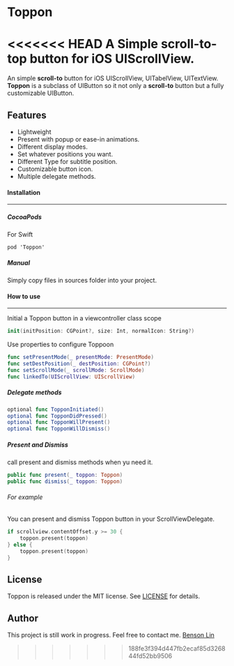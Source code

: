 # Toppon
<<<<<<< HEAD
A Simple scroll-to-top button for iOS UIScrollView.
=======
An simple **scroll-to** button for iOS UIScrollView, UITabelView, UITextView. **Toppon** is a subclass of UIButton so it not only a **scroll-to** button but a fully customizable UIButton.


 
## Features
* Lightweight
* Present with popup or ease-in animations.
* Different display modes.
* Set whatever positions you want.
* Different Type for subtitle position.
* Customizable button icon.
* Multiple delegate methods.



#### Installation
---

##### CocoaPods 
For Swift
```
pod 'Toppon'
```


##### Manual 
Simply copy files in sources folder into your project.



#### How to use
---

Initial a Toppon button in a viewcontroller class scope

```swift
init(initPosition: CGPoint?, size: Int, normalIcon: String?)
```
Use properties to configure Toppoon

```swift
func setPresentMode(_ presentMode: PresentMode)
func setDestPosition(_ destPosition: CGPoint?)
func setScrollMode(_ scrollMode: ScrollMode)
func linkedTo(UIScrollView: UIScrollView)
```

##### Delegate methods

```swift
optional func TopponInitiated()
optional func TopponDidPressed()
optional func TopponWillPresent()
optional func TopponWillDismiss()
```



##### Present and Dismiss
call present and dismiss methods when yu need it.
```swift
public func present(_ toppon: Toppon)
public func dismiss(_ toppon: Toppon)
```
###### For example
You can present and dismiss Toppon button in your ScrollViewDelegate.

```swift
if scrollview.contentOffset.y >= 30 {
    toppon.present(toppon)
} else {
    toppon.present(toppon)
}
```

## License
Toppon is released under the MIT license.
See [LICENSE](./LICENSE) for details.



## Author
This project is still work in progress.
Feel free to contact me.
[Benson Lin](https://www.facebook.com/profile.php?id=100000238070025)
>>>>>>> 188fe3f394d447fb2ecaf85d326844fd52bb9506

